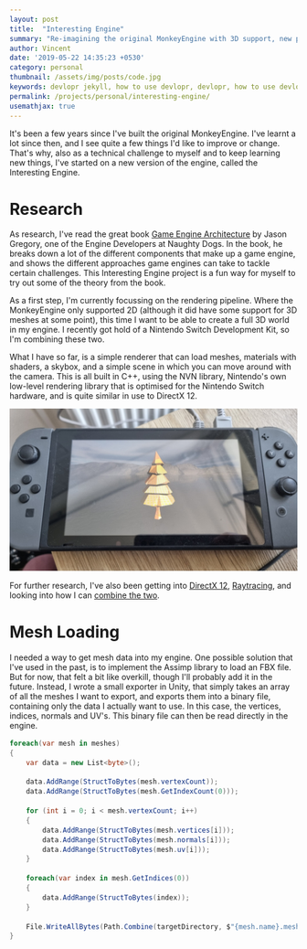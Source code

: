 ```yaml
---
layout: post
title:  "Interesting Engine"
summary: "Re-imagining the original MonkeyEngine with 3D support, new platforms and a brand new codebase, based on everything I've learned since."
author: Vincent
date: '2019-05-22 14:35:23 +0530'
category: personal
thumbnail: /assets/img/posts/code.jpg
keywords: devlopr jekyll, how to use devlopr, devlopr, how to use devlopr-jekyll, devlopr-jekyll tutorial,best jekyll themes
permalink: /projects/personal/interesting-engine/
usemathjax: true
---
```



It's been a few years since I've built the original MonkeyEngine. I've learnt a lot since then, and I see quite a few things I'd like to improve or change. That's why, also as a technical challenge to myself and to keep learning new things, I've started on a new version of the engine, called the Interesting Engine. 

# Research

As research, I've read the great book [Game Engine Architecture](https://www.gameenginebook.com/) by Jason Gregory, one of the Engine Developers at Naughty Dogs. In the book, he breaks down a lot of the different components that make up a game engine, and shows the different approaches game engines can take to tackle certain challenges. This Interesting Engine project is a fun way for myself to try out some of the theory from the book.

As a first step, I'm currently focussing on the rendering pipeline. Where the MonkeyEngine only supported 2D (although it did have some support for 3D meshes at some point), this time I want to be able to create a full 3D world in my engine. I recently got hold of a Nintendo Switch Development Kit, so I'm combining these two.

What I have so far, is a simple renderer that can load meshes, materials with shaders, a skybox, and a simple scene in which you can move around with the camera. This is all built in C++, using the NVN library, Nintendo's own low-level rendering library that is optimised for the Nintendo Switch hardware, and is quite similar in use to DirectX 12. 

<img src="/assets/img/posts/trialsofaswitch.jpg" class="img-fluid">

For further research, I've also been getting into [DirectX 12](https://www.3dgep.com/learning-directx-12-1/), [Raytracing](https://raytracing.github.io/), and looking into how I can [combine the two](https://developer.nvidia.com/rtx/raytracing/dxr/dx12-raytracing-tutorial-part-1). 

# Mesh Loading

I needed a way to get mesh data into my engine. One possible solution that I've used in the past, is to implement the Assimp library to load an FBX file. But for now, that felt a bit like overkill, though I'll probably add it in the future. Instead, I wrote a small exporter in Unity, that simply takes an array of all the meshes I want to export, and exports them into a binary file, containing only the data I actually want to use. In this case, the vertices, indices, normals and UV's. This binary file can then be read directly in the engine.

```c#
foreach(var mesh in meshes)
{
    var data = new List<byte>();

    data.AddRange(StructToBytes(mesh.vertexCount));
    data.AddRange(StructToBytes(mesh.GetIndexCount(0)));

    for (int i = 0; i < mesh.vertexCount; i++)
    {
        data.AddRange(StructToBytes(mesh.vertices[i]));
        data.AddRange(StructToBytes(mesh.normals[i]));
        data.AddRange(StructToBytes(mesh.uv[i]));
    }
    
    foreach(var index in mesh.GetIndices(0))
    {
        data.AddRange(StructToBytes(index));
    }

    File.WriteAllBytes(Path.Combine(targetDirectory, $"{mesh.name}.mesh"), data.ToArray());
}
```

